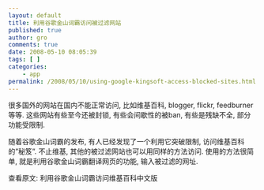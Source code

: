 ```yaml
---
layout: default
title: 利用谷歌金山词霸访问被过滤网站
published: true
author: gro
comments: true
date: 2008-05-10 08:05:39
tags: [ ]
categories:
    - app
permalink: /2008/05/10/using-google-kingsoft-access-blocked-sites.html
---
```

很多国外的网站在国内不能正常访问, 比如维基百科, blogger, flickr, feedburner等等. 这些网站有些至今还被封锁, 有些会间歇性的被ban, 有些是残缺不全, 部分功能受限制.

随着谷歌金山词霸的发布, 有人已经发现了一个利用它突破限制, 访问维基百科的&#8221;秘笈&#8221;. 不止维基, 其他的被过滤网站也可以用同样的方法访问. 使用的方法很简单, 就是利用谷歌金山词霸翻译网页的功能, 输入被过滤的网址.

查看原文: 利用谷歌金山词霸访问维基百科中文版